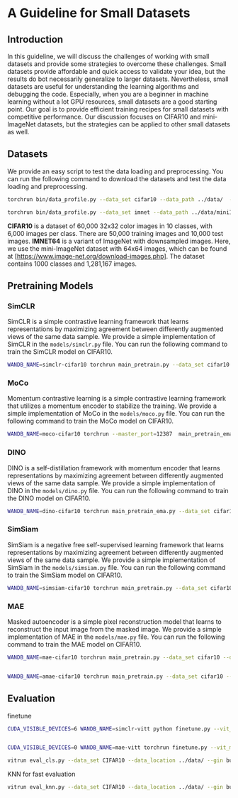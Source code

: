 # A Guideline for Small Datasets

## Introduction
In this guideline, we will discuss the challenges of working with small datasets and provide some strategies to overcome these challenges. Small datasets provide affordable and quick access to validate your idea, but the results do bot necessarily generalize to larger datasets. Nevertheless, small datasets are useful for understanding the learning algorithms and debugging the code. Especially, when you are a beginner in machine learning without a lot GPU resources, small datasets are a good starting point. Our goal is to provide efficient training recipes for small datasets with competitive performance. Our discussion focuses on CIFAR10 and mini-ImageNet datasets, but the strategies can be applied to other small datasets as well.

## Datasets

We provide an easy script to test the data loading and preprocessing. You can run the following command to download the datasets and test the data loading and preprocessing.

```bash
torchrun bin/data_profile.py --data_set cifar10 --data_path ../data/  --gin SimpleAugmentation.img_size=32 --export outputs/cifar10.txt

torchrun bin/data_profile.py --data_set imnet --data_path ../data/miniImagenet/ --gin SimpleAugmentation.img_size=64 --export outputs/imnet.txt 
```

**CIFAR10** is a dataset of 60,000 32x32 color images in 10 classes, with 6,000 images per class. There are 50,000 training images and 10,000 test images.
**IMNET64** is a variant of ImageNet with downsampled images. Here, we use the mini-ImageNet dataset with 64x64 images, which can be found at [https://www.image-net.org/download-images.php]. The dataset contains 1000 classes and 1,281,167 images.

## Pretraining Models

### SimCLR 
SimCLR is a simple contrastive learning framework that learns representations by maximizing agreement between differently augmented views of the same data sample. We provide a simple implementation of SimCLR in the `models/simclr.py` file. You can run the following command to train the SimCLR model on CIFAR10.

```bash
WANDB_NAME=simclr-cifar10 torchrun main_pretrain.py --data_set cifar10 --data_path ../data/  --batch_size 512 --epochs=200 --warmup_epochs=10 --ckpt_freq 100 --opt lion --blr=1e-4  --cfgs configs/cifar.gin configs/vitt.gin --gin build_model.model_fn=@SimCLR SimCLR.embed_dim=192
```

### MoCo
Momentum contrastive learning is a simple contrastive learning framework that utilizes a momentum encoder to stabilize the training. We provide a simple implementation of MoCo in the `models/moco.py` file. You can run the following command to train the MoCo model on CIFAR10.

```bash
WANDB_NAME=moco-cifar10 torchrun --master_port=12387  main_pretrain_ema.py --data_set cifar10 --data_path ../data/  --batch_size 512 --epochs=200 --warmup_epochs=10 --ckpt_freq 100 --opt lion --blr=1e-4  --cfgs configs/cifar.gin configs/vitt.gin --gin build_model.model_fn=@MoCo MoCo.embed_dim=192 MoCo.mlp_dim=512 MoCo.out_dim=128
```

### DINO
DINO is a self-distillation framework with momentum encoder that learns representations by maximizing agreement between differently augmented views of the same data sample. We provide a simple implementation of DINO in the `models/dino.py` file. You can run the following command to train the DINO model on CIFAR10.

```bash
WANDB_NAME=dino-cifar10 torchrun main_pretrain_ema.py --data_set cifar10 --data_path ../data/  --batch_size 512 --epochs=200 --warmup_epochs=10 --ckpt_freq 100 --opt lion --blr=1e-4  --cfgs configs/cifar.gin configs/vitt.gin --gin build_model.model_fn=@DINO DINO.embed_dim=192 DINO.out_dim=1024 -m 0.996
```

### SimSiam
SimSiam is a negative free self-supervised learning framework that learns representations by maximizing agreement between differently augmented views of the same data sample. We provide a simple implementation of SimSiam in the `models/simsiam.py` file. You can run the following command to train the SimSiam model on CIFAR10.

```bash
WANDB_NAME=simsiam-cifar10 torchrun main_pretrain.py --data_set cifar10 --data_path ../data/  --batch_size 512 --epochs=200 --warmup_epochs=10 --ckpt_freq 100 --opt lion --blr=1e-4  --cfgs configs/cifar.gin configs/vitt.gin --gin build_model.model_fn=@SimSiam SimSiam.embed_dim=192 SimSiam.proj_dim=192 SimSiam.mlp_dim=96
```


### MAE
Masked autoencoder is a simple pixel reconstruction model that learns to reconstruct the input image from the masked image. We provide a simple implementation of MAE in the `models/mae.py` file. You can run the following command to train the MAE model on CIFAR10.

```bash
WANDB_NAME=mae-cifar10 torchrun main_pretrain.py --data_set cifar10 --data_path ../data/  --batch_size 512 --epochs=200 --warmup_epochs=10 --ckpt_freq 100 --opt lion --blr=1e-4  --cfgs configs/cifar.gin --gin build_dataset.transform_fn=@SimpleAugmentation SimpleAugmentation.img_size=32 build_model.model_fn=@mae_tiny build_model.patch_size=4 build_model.img_size=32


WANDB_NAME=amae-cifar10 torchrun main_pretrain.py --data_set cifar10 --data_path ../data/  --batch_size 512 --epochs=200 --warmup_epochs=10 --ckpt_freq 100 --opt lion --blr=1e-4  --cfgs configs/cifar.gin --gin build_dataset.transform_fn=@SimpleAugmentation SimpleAugmentation.img_size=32 build_model.model_fn=@amae_tiny build_model.patch_size=4 build_model.img_size=32 build_model.decoder_patch_size=2 build_model.sigma=20 
```


## Evaluation

finetune
```bash
CUDA_VISIBLE_DEVICES=6 WANDB_NAME=simclr-vitt python finetune.py --vit_mlp_ratio=4 --opt lion --lr=5e-5  -w ../FastSSL/outputs/simclr-cifar10-s0/weights.pth --prefix='backbone.(.*)'  


CUDA_VISIBLE_DEVICES=0 WANDB_NAME=mae-vitt torchrun finetune.py --vit_mlp_ratio=4 --opt lion --lr 1e-4 -w ../FastSSL/outputs/mae-cifar10/weights.pth 

vitrun eval_cls.py --data_set CIFAR10 --data_location ../data/ --gin build_model.model_name=\'vit_tiny_patch16_224\'  build_model.patch_size=4 build_model.img_size=32 --input_size=32 --prefix='backbone.(.*)'


```

KNN for fast evaluation
```bash
vitrun eval_knn.py --data_set CIFAR10 --data_location ../data/ --gin build_model.model_name=\'vit_tiny_patch16_224\' build_model.num_heads=12 build_model.patch_size=4 build_model.global_pool=\'avg\' build_model.img_size=32 --input_size=32  --prefix='<regex>' -w '<weight>'
```
